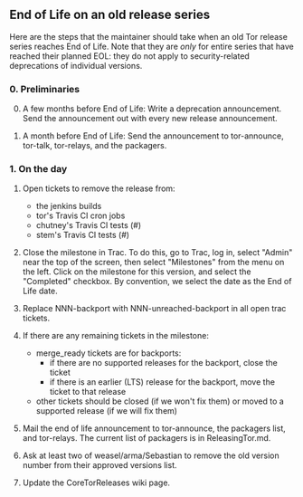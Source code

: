 
End of Life on an old release series
------------------------------------

Here are the steps that the maintainer should take when an old Tor release
series reaches End of Life.  Note that they are _only_ for entire series that
have reached their planned EOL: they do not apply to security-related
deprecations of individual versions.

### 0. Preliminaries

0. A few months before End of Life:
   Write a deprecation announcement.
   Send the announcement out with every new release announcement.

1. A month before End of Life:
   Send the announcement to tor-announce, tor-talk, tor-relays, and the
   packagers.

### 1. On the day

1. Open tickets to remove the release from:
   - the jenkins builds
   - tor's Travis CI cron jobs
   - chutney's Travis CI tests (#)
   - stem's Travis CI tests (#)

2. Close the milestone in Trac. To do this, go to Trac, log in,
   select "Admin" near the top of the screen, then select "Milestones" from
   the menu on the left.  Click on the milestone for this version, and
   select the "Completed" checkbox. By convention, we select the date as
   the End of Life date.

3. Replace NNN-backport with NNN-unreached-backport in all open trac tickets.

4. If there are any remaining tickets in the milestone:
     - merge_ready tickets are for backports:
       - if there are no supported releases for the backport, close the ticket
       - if there is an earlier (LTS) release for the backport, move the ticket
         to that release
     - other tickets should be closed (if we won't fix them) or moved to a
       supported release (if we will fix them)

5. Mail the end of life announcement to tor-announce, the packagers list,
   and tor-relays. The current list of packagers is in ReleasingTor.md.

6. Ask at least two of weasel/arma/Sebastian to remove the old version
   number from their approved versions list.

7. Update the CoreTorReleases wiki page.
